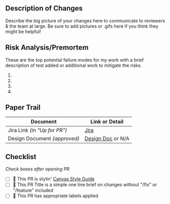 ## Description of Changes

Describe the big picture of your changes here to communicate to reviewers & the team at large. Be sure to add pictures or .gifs here if you think they might be helpful! 

## Risk Analysis/Premortem

These are the top potential failure modes for my work with a brief description of test added or additional work to mitigate the risks. 

1. 
2.
3.
4.

## Paper Trail

**Document** | **Link or Detail**
------------ | -------------
Jira Link *(in "Up for PR")* | [Jira](Link)
Design Document *(approved)* | [Design Doc](Link) or N/A

## Checklist
*Check boxes after opening PR*

- [ ] :scroll: This PR is stylin' [Canvas Style Guide](https://sites.google.com/a/canvas.technology/engineering/software-development/coding-style)
- [ ] :speech_balloon: This PR Title is a simple one line brief on changes without "/fix" or "/feature" included
- [ ] :flags: This PR has appropriate labels applied
